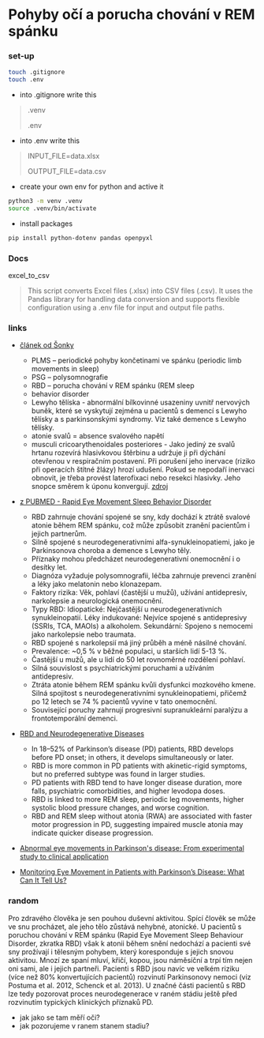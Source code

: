 # Pohyby očí a porucha chování v REM spánku

### set-up
```bash
touch .gitignore
touch .env
```
- into .gitignore write this
>.venv
> 
> .env

- into .env write this 
> INPUT_FILE=data.xlsx
> 
> OUTPUT_FILE=data.csv

- create your own env for python and active it
```bash
python3 -m venv .venv
source .venv/bin/activate
```
- install packages
```bash
pip install python-dotenv pandas openpyxl
```

### Docs

 excel_to_csv

> This script converts Excel files (.xlsx) into CSV files (.csv). It uses the Pandas library for handling data conversion and supports flexible configuration using a .env file for input and output file paths.

### links

- [článek od Šonky](https://www.neurologiepropraxi.cz/pdfs/neu/2008/05/07.pdf)
  - PLMS – periodické pohyby končetinami ve spánku (periodic limb movements in sleep)
  - PSG – polysomnografie
  - RBD – porucha chování v REM spánku (REM sleep
  - behavior disorder
  - Lewyho tělíska - abnormální bílkovinné usazeniny uvnitř nervových buněk, které se vyskytují zejména u pacientů s demencí s Lewyho tělísky a s parkinsonskými syndromy. Viz také demence s Lewyho tělísky.
  - atonie svalů = absence svalového napětí
  - musculi cricoarythenoidales posteriores - Jako jediný ze svalů hrtanu rozevírá hlasivkovou štěrbinu a udržuje ji při dýchání otevřenou v respiračním postavení. Při porušení jeho inervace (riziko při operacích štítné žlázy) hrozí udušení. Pokud se nepodaří inervaci obnovit, je třeba provést laterofixaci nebo resekci hlasivky. Jeho snopce směrem k úponu konvergují. [zdroj](https://www.wikiskripta.eu/w/Svaly_laryngu)
 
    
- [z PUBMED - Rapid Eye Movement Sleep Behavior Disorder](https://www.ncbi.nlm.nih.gov/books/NBK555928/)
   - RBD zahrnuje chování spojené se sny, kdy dochází k ztrátě svalové atonie během REM spánku, což může způsobit zranění pacientům i jejich partnerům.
   - Silně spojené s neurodegenerativními alfa-synukleinopatiemi, jako je Parkinsonova choroba a demence s Lewyho těly.
   - Příznaky mohou předcházet neurodegenerativní onemocnění i o desítky let.
   - Diagnóza vyžaduje polysomnografii, léčba zahrnuje prevenci zranění a léky jako melatonin nebo klonazepam.
   - Faktory rizika: Věk, pohlaví (častější u mužů), užívání antidepresiv, narkolepsie a neurologická onemocnění.
   - Typy RBD:
     Idiopatické: Nejčastější u neurodegenerativních synukleinopatií.
     Léky indukované: Nejvíce spojené s antidepresivy (SSRIs, TCA, MAOIs) a alkoholem.
     Sekundární: Spojeno s nemocemi jako narkolepsie nebo traumata.
   - RBD spojené s narkolepsií má jiný průběh a méně násilné chování.
   - Prevalence: ~0,5 % v běžné populaci, u starších lidí 5-13 %.
   - Častější u mužů, ale u lidí do 50 let rovnoměrné rozdělení pohlaví.
   - Silná souvislost s psychiatrickými poruchami a užíváním antidepresiv.
   - Ztráta atonie během REM spánku kvůli dysfunkci mozkového kmene.
Silná spojitost s neurodegenerativními synukleinopatiemi, přičemž po 12 letech se 74 % pacientů vyvine v tato onemocnění.
   - Související poruchy zahrnují progresivní supranukleární paralýzu a frontotemporální demenci.

  
- [RBD and Neurodegenerative Diseases](https://link.springer.com/article/10.1007/s12035-016-9831-4)
    - In 18–52% of Parkinson’s disease (PD) patients, RBD develops before PD onset; in others, it develops simultaneously or later.
    - RBD is more common in PD patients with akinetic-rigid symptoms, but no preferred subtype was found in larger studies.
    - PD patients with RBD tend to have longer disease duration, more falls, psychiatric comorbidities, and higher levodopa doses.
    - RBD is linked to more REM sleep, periodic leg movements, higher systolic blood pressure changes, and worse cognition.
    - RBD and REM sleep without atonia (RWA) are associated with faster motor progression in PD, suggesting impaired muscle atonia may indicate quicker disease progression.

  
- [Abnormal eye movements in Parkinson's disease: From experimental study to clinical application]([https://sci-hub.se/https://doi.org/10.1016/j.nbd.2020.104996](https://www.sciencedirect.com/science/article/pii/S1353802023008702))


- [Monitoring Eye Movement in Patients with Parkinson’s Disease: What Can It Tell Us?](https://www.dovepress.com/monitoring-eye-movement-in-patients-with-parkinsons-disease-what-can-i-peer-reviewed-fulltext-article-EB)

  


### random 

Pro zdravého člověka je sen pouhou duševní aktivitou. Spící člověk se může ve snu procházet, ale jeho tělo zůstává nehybné, atonické. U pacientů s poruchou chování v REM spánku (Rapid Eye Movement Sleep Behaviour Disorder, zkratka RBD) však k atonii během snění nedochází a pacienti své sny prožívají i tělesným pohybem, který koresponduje s jejich snovou aktivitou. Mnozí ze spaní mluví, křičí, kopou, jsou náměsíční a trpí tím nejen oni sami, ale i jejich partneři. Pacienti s RBD jsou navíc ve velkém riziku (více než 80% konvertujících pacientů) rozvinutí Parkinsonovy nemoci (viz Postuma et al. 2012, Schenck et al. 2013). U značné části pacientů s RBD lze tedy pozorovat proces neurodegenerace v raném stádiu ještě před rozvinutím typických klinických příznaků PD.

- jak jako se tam měří oči?
- jak pozorujeme v ranem stanem stadiu?

